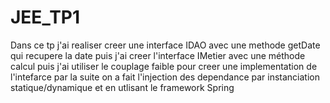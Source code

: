# JEE_TP1

Dans ce tp j'ai realiser creer une interface IDAO avec une methode getDate qui recupere la date puis
j'ai creer l'interface IMetier avec une méthode calcul puis j'ai utiliser le couplage faible pour creer une implementation de l'intefarce
par la suite on a fait l'injection des dependance par instanciation statique/dynamique et en utlisant le framework Spring
